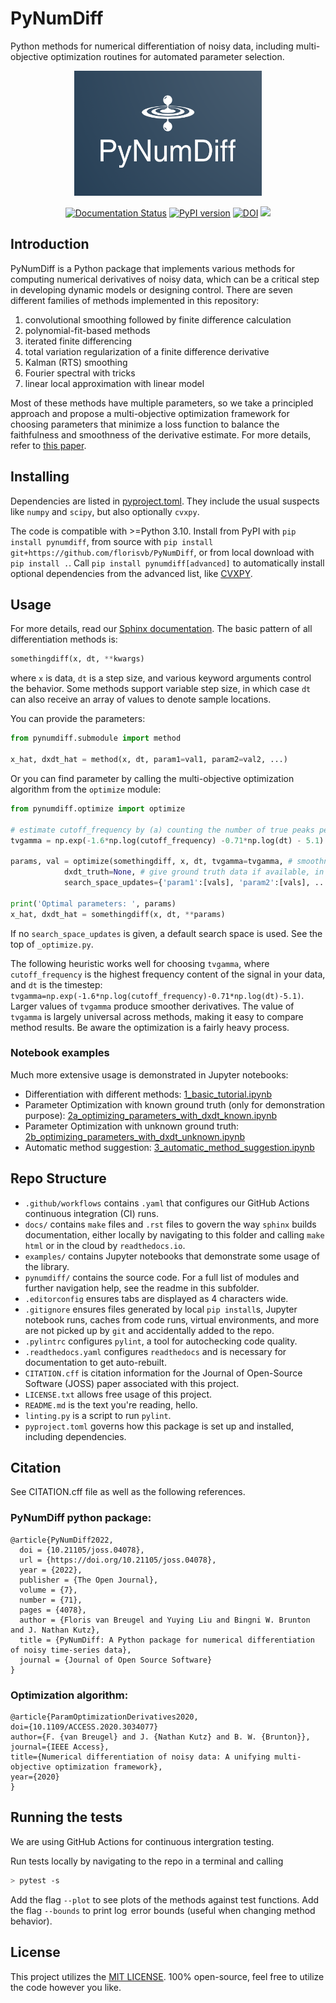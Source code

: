 # PyNumDiff

Python methods for numerical differentiation of noisy data, including multi-objective optimization routines for automated parameter selection.

<p align="center">
  <a href="https://pynumdiff.readthedocs.io/master/">
    <img alt="Python for Numerical Differentiation of noisy time series data" src="https://raw.githubusercontent.com/florisvb/PyNumDiff/master/logo.png" width="300" height="200" />
  </a>
</p>

<p align="center">
    <a href='https://pynumdiff.readthedocs.io/master/'>
        <img src='https://app.readthedocs.org/projects/pynumdiff/badge/?version=master' alt='Documentation Status' /></a>
    <a href="https://badge.fury.io/py/pynumdiff">
        <img src="https://badge.fury.io/py/pynumdiff.svg" alt="PyPI version" height="18"></a>
    <a href="https://zenodo.org/badge/latestdoi/159711175">
        <img src="https://zenodo.org/badge/159711175.svg" alt="DOI"></a>
    <a href="https://joss.theoj.org/papers/102257ee4b0142bf49bc18d7c810e9d5">
        <img src="https://joss.theoj.org/papers/102257ee4b0142bf49bc18d7c810e9d5/status.svg"></a>
</p>

## Introduction

PyNumDiff is a Python package that implements various methods for computing numerical derivatives of noisy data, which can be a critical step in developing dynamic models or designing control. There are seven different families of methods implemented in this repository:

1. convolutional smoothing followed by finite difference calculation
2. polynomial-fit-based methods
3. iterated finite differencing
4. total variation regularization of a finite difference derivative
5. Kalman (RTS) smoothing
6. Fourier spectral with tricks
7. linear local approximation with linear model

Most of these methods have multiple parameters, so we take a principled approach and propose a multi-objective optimization framework for choosing parameters that minimize a loss function to balance the faithfulness and smoothness of the derivative estimate. For more details, refer to [this paper](https://doi.org/10.1109/ACCESS.2020.3034077).

## Installing

Dependencies are listed in [pyproject.toml](https://github.com/florisvb/PyNumDiff/blob/master/pyproject.toml). They include the usual suspects like `numpy` and `scipy`, but also optionally `cvxpy`.

The code is compatible with >=Python 3.10. Install from PyPI with `pip install pynumdiff`, from source with `pip install git+https://github.com/florisvb/PyNumDiff`, or from local download with `pip install .`. Call `pip install pynumdiff[advanced]` to automatically install optional dependencies from the advanced list, like [CVXPY](https://www.cvxpy.org).

## Usage

For more details, read our [Sphinx documentation](https://pynumdiff.readthedocs.io/master/). The basic pattern of all differentiation methods is:

```python
somethingdiff(x, dt, **kwargs)
```

where `x` is data, `dt` is a step size, and various keyword arguments control the behavior. Some methods support variable step size, in which case `dt` can also receive an array of values to denote sample locations.

You can provide the parameters:
```python
from pynumdiff.submodule import method

x_hat, dxdt_hat = method(x, dt, param1=val1, param2=val2, ...)     
```

Or you can find parameter by calling the multi-objective optimization algorithm from the `optimize` module:
```python
from pynumdiff.optimize import optimize

# estimate cutoff_frequency by (a) counting the number of true peaks per second in the data or (b) look at power spectra and choose cutoff
tvgamma = np.exp(-1.6*np.log(cutoff_frequency) -0.71*np.log(dt) - 5.1) # see https://ieeexplore.ieee.org/abstract/document/9241009

params, val = optimize(somethingdiff, x, dt, tvgamma=tvgamma, # smoothness hyperparameter which defaults to None if dxdt_truth given
            dxdt_truth=None, # give ground truth data if available, in which case tvgamma goes unused
            search_space_updates={'param1':[vals], 'param2':[vals], ...})

print('Optimal parameters: ', params)
x_hat, dxdt_hat = somethingdiff(x, dt, **params)
```
If no `search_space_updates` is given, a default search space is used. See the top of `_optimize.py`.

The following heuristic works well for choosing `tvgamma`, where `cutoff_frequency` is the highest frequency content of the signal in your data, and `dt` is the timestep: `tvgamma=np.exp(-1.6*np.log(cutoff_frequency)-0.71*np.log(dt)-5.1)`. Larger values of `tvgamma` produce smoother derivatives. The value of `tvgamma` is largely universal across methods, making it easy to compare method results. Be aware the optimization is a fairly heavy process.

### Notebook examples

Much more extensive usage is demonstrated in Jupyter notebooks:
* Differentiation with different methods: [1_basic_tutorial.ipynb](https://github.com/florisvb/PyNumDiff/blob/master/examples/1_basic_tutorial.ipynb)
* Parameter Optimization with known ground truth (only for demonstration purpose):  [2a_optimizing_parameters_with_dxdt_known.ipynb](https://github.com/florisvb/PyNumDiff/blob/master/examples/2a_optimizing_parameters_with_dxdt_known.ipynb)
* Parameter Optimization with unknown ground truth: [2b_optimizing_parameters_with_dxdt_unknown.ipynb](https://github.com/florisvb/PyNumDiff/blob/master/examples/2b_optimizing_parameters_with_dxdt_unknown.ipynb)
* Automatic method suggestion: [3_automatic_method_suggestion.ipynb](https://github.com/florisvb/PyNumDiff/blob/master/examples/3_automatic_method_suggestion.ipynb)

## Repo Structure

- `.github/workflows` contains `.yaml` that configures our GitHub Actions continuous integration (CI) runs.
- `docs/` contains `make` files and `.rst` files to govern the way `sphinx` builds documentation, either locally by navigating to this folder and calling `make html` or in the cloud by `readthedocs.io`.
- `examples/` contains Jupyter notebooks that demonstrate some usage of the library.
- `pynumdiff/` contains the source code. For a full list of modules and further navigation help, see the readme in this subfolder.
- `.editorconfig` ensures tabs are displayed as 4 characters wide.
- `.gitignore` ensures files generated by local `pip install`s, Jupyter notebook runs, caches from code runs, virtual environments, and more are not picked up by `git` and accidentally added to the repo.
- `.pylintrc` configures `pylint`, a tool for autochecking code quality.
- `.readthedocs.yaml` configures `readthedocs` and is necessary for documentation to get auto-rebuilt.
- `CITATION.cff` is citation information for the Journal of Open-Source Software (JOSS) paper associated with this project.
- `LICENSE.txt` allows free usage of this project.
- `README.md` is the text you're reading, hello.
- `linting.py` is a script to run `pylint`.
- `pyproject.toml` governs how this package is set up and installed, including dependencies.

## Citation

See CITATION.cff file as well as the following references.

### PyNumDiff python package:

    @article{PyNumDiff2022,
      doi = {10.21105/joss.04078},
      url = {https://doi.org/10.21105/joss.04078},
      year = {2022},
      publisher = {The Open Journal},
      volume = {7},
      number = {71},
      pages = {4078},
      author = {Floris van Breugel and Yuying Liu and Bingni W. Brunton and J. Nathan Kutz},
      title = {PyNumDiff: A Python package for numerical differentiation of noisy time-series data},
      journal = {Journal of Open Source Software}
    }

### Optimization algorithm:

    @article{ParamOptimizationDerivatives2020, 
    doi={10.1109/ACCESS.2020.3034077}
    author={F. {van Breugel} and J. {Nathan Kutz} and B. W. {Brunton}}, 
    journal={IEEE Access}, 
    title={Numerical differentiation of noisy data: A unifying multi-objective optimization framework}, 
    year={2020}
    }

## Running the tests

We are using GitHub Actions for continuous intergration testing.

Run tests locally by navigating to the repo in a terminal and calling
```bash
> pytest -s
```

Add the flag `--plot` to see plots of the methods against test functions. Add the flag `--bounds` to print $\log$ error bounds (useful when changing method behavior).

## License

This project utilizes the [MIT LICENSE](https://github.com/florisvb/PyNumDiff/blob/master/LICENSE.txt).
100% open-source, feel free to utilize the code however you like. 
